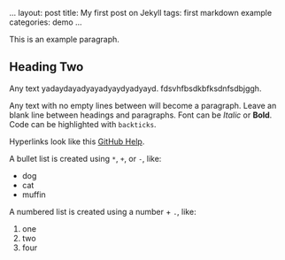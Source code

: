 ...
layout: post
title: My first post on Jekyll
tags: first markdown example
categories: demo
...

This is an example paragraph.

## Heading Two 

Any text yadaydayadyayadyaydyadyayd.
fdsvhfbsdkbfksdnfsdbjggh.

Any text with no empty lines between will become a paragraph.
Leave an blank line between headings and paragraphs.
Font can be *Italic* or **Bold**.
Code can be highlighted with `backticks`.

Hyperlinks look like this [GitHub Help](https://help.github.com/).

A bullet list is created using `*`, `+`, or `-`, like:

- dog
- cat
- muffin

A numbered list is created using a number + `.`, like:

1. one
2. two
3. four
